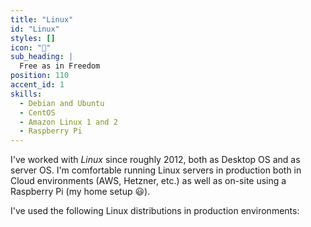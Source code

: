 ```yaml
---
title: "Linux"
id: "Linux"
styles: []
icon: "🐧"
sub_heading: |
  Free as in Freedom
position: 110
accent_id: 1
skills:
  - Debian and Ubuntu
  - CentOS
  - Amazon Linux 1 and 2
  - Raspberry Pi
---
```


I've worked with _Linux_ since roughly 2012, both as Desktop OS and as server OS. I'm comfortable running Linux servers in production both in Cloud environments (AWS, Hetzner, etc.) as well as on-site using a Raspberry Pi (my home setup 😃).

I've used the following Linux distributions in production environments:
